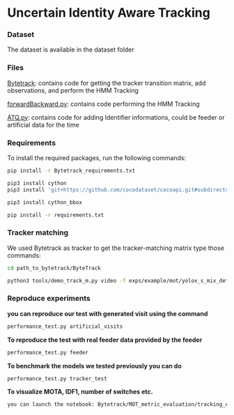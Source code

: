 # Uncertain Identity Aware Tracking


### Dataset 

The dataset is available in the dataset folder


### Files 

[Bytetrack](Bytetrack): contains code for getting the tracker transition matrix, add observations, and perform the HMM Tracking 

[forwardBackward.py](Bytetrack/forwardBackward.py): contains code  performing the HMM Tracking 

[ATQ.py](Bytetrack/ATQ.py): contains code  for adding Identifier informations, could be feeder or artificial data for the time

### Requirements

To install the required packages, run the following commands:

```bash
pip install -r Bytetrack_requirements.txt

pip3 install cython
pip3 install 'git+https://github.com/cocodataset/cocoapi.git#subdirectory=PythonAPI'

pip3 install cython_bbox

pip install -r requirements.txt
```

### Tracker matching 
We used Bytetrack as tracker to get the tracker-matching matrix 
type those commands:

```bash
cd path_to_bytetrack/ByteTrack

python3 tools/demo_track_m.py video -f exps/example/mot/yolox_s_mix_det.py -c path_to_bytetrack/ByteTrack/models/yoloX_s_pig_trained_model_400_images.tar --path path_to_bytetrack/ByteTrack/videos/GR77_20200512_111314.mp4  --fuse --save_result --device cpu --fps 25 --conf 0.2 --track_thres 0.2  --match_thresh 0.8 --track_buffer 100  --nms 0.45 --tsize 416 
```
### Reproduce experiments 
**you can reproduce our test with generated visit using the command**

```bash
performance_test.py artificial_visits
```

**To reproduce the test with real feeder data provided by the feeder**
```bash
performance_test.py feeder
```

**To benchmark the models we tested previously you can do**
```bash
performance_test.py tracker_test
```

**To visualize MOTA, IDF1, number of switches etc.**
```bash
you can launch the notebook: Bytetrack/MOT_metric_evaluation/tracking_evaluation.ipynb
```



